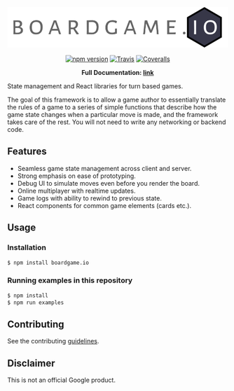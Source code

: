 <p align="center">
  <img src="docs/logo.svg" alt="boardgame.io" />
</p>

<p align="center">
<a href="https://www.npmjs.com/package/boardgame.io"><img src="https://badge.fury.io/js/boardgame.io.svg" alt="npm version" /></a>
<a href="https://travis-ci.org/google/boardgame.io"><img src="https://img.shields.io/travis/google/boardgame.io/master.svg" alt="Travis" /></a>
<a href="https://coveralls.io/github/google/boardgame.io?branch=master"><img src="https://img.shields.io/coveralls/google/boardgame.io.svg" alt="Coveralls" /></a>
</p>

<p align="center">
  <strong>Full Documentation: <a href="https://google.github.io/boardgame.io">link</a></strong>
</p>

State management and React libraries for turn based games.

The goal of this framework is to allow a game author to
essentially translate the rules of a game to a series of
simple functions that describe how the game state changes
when a particular move is made, and the framework takes
care of the rest. You will not need to write any
networking or backend code.

## Features

* Seamless game state management across client and server.
* Strong emphasis on ease of prototyping.
* Debug UI to simulate moves even before you render the board.
* Online multiplayer with realtime updates.
* Game logs with ability to rewind to previous state.
* React components for common game elements (cards etc.).

## Usage

### Installation

```
$ npm install boardgame.io
```

### Running examples in this repository

```
$ npm install
$ npm run examples
```

## Contributing

See the contributing [guidelines](CONTRIBUTING.md).

## Disclaimer

This is not an official Google product.
